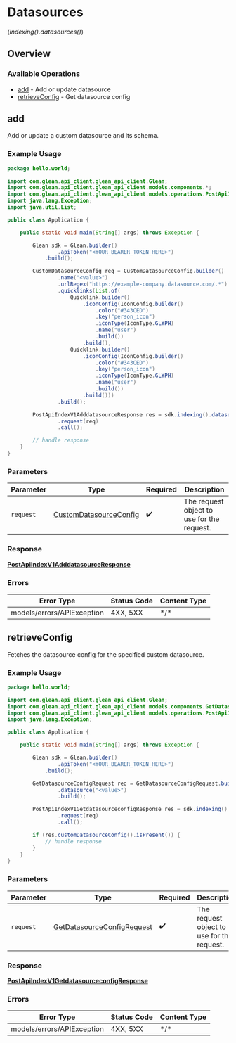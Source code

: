 # Datasources
(*indexing().datasources()*)

## Overview

### Available Operations

* [add](#add) - Add or update datasource
* [retrieveConfig](#retrieveconfig) - Get datasource config

## add

Add or update a custom datasource and its schema.

### Example Usage

```java
package hello.world;

import com.glean.api_client.glean_api_client.Glean;
import com.glean.api_client.glean_api_client.models.components.*;
import com.glean.api_client.glean_api_client.models.operations.PostApiIndexV1AdddatasourceResponse;
import java.lang.Exception;
import java.util.List;

public class Application {

    public static void main(String[] args) throws Exception {

        Glean sdk = Glean.builder()
                .apiToken("<YOUR_BEARER_TOKEN_HERE>")
            .build();

        CustomDatasourceConfig req = CustomDatasourceConfig.builder()
                .name("<value>")
                .urlRegex("https://example-company.datasource.com/.*")
                .quicklinks(List.of(
                    Quicklink.builder()
                        .iconConfig(IconConfig.builder()
                            .color("#343CED")
                            .key("person_icon")
                            .iconType(IconType.GLYPH)
                            .name("user")
                            .build())
                        .build(),
                    Quicklink.builder()
                        .iconConfig(IconConfig.builder()
                            .color("#343CED")
                            .key("person_icon")
                            .iconType(IconType.GLYPH)
                            .name("user")
                            .build())
                        .build()))
                .build();

        PostApiIndexV1AdddatasourceResponse res = sdk.indexing().datasources().add()
                .request(req)
                .call();

        // handle response
    }
}
```

### Parameters

| Parameter                                                               | Type                                                                    | Required                                                                | Description                                                             |
| ----------------------------------------------------------------------- | ----------------------------------------------------------------------- | ----------------------------------------------------------------------- | ----------------------------------------------------------------------- |
| `request`                                                               | [CustomDatasourceConfig](../../models/shared/CustomDatasourceConfig.md) | :heavy_check_mark:                                                      | The request object to use for the request.                              |

### Response

**[PostApiIndexV1AdddatasourceResponse](../../models/operations/PostApiIndexV1AdddatasourceResponse.md)**

### Errors

| Error Type                 | Status Code                | Content Type               |
| -------------------------- | -------------------------- | -------------------------- |
| models/errors/APIException | 4XX, 5XX                   | \*/\*                      |

## retrieveConfig

Fetches the datasource config for the specified custom datasource.

### Example Usage

```java
package hello.world;

import com.glean.api_client.glean_api_client.Glean;
import com.glean.api_client.glean_api_client.models.components.GetDatasourceConfigRequest;
import com.glean.api_client.glean_api_client.models.operations.PostApiIndexV1GetdatasourceconfigResponse;
import java.lang.Exception;

public class Application {

    public static void main(String[] args) throws Exception {

        Glean sdk = Glean.builder()
                .apiToken("<YOUR_BEARER_TOKEN_HERE>")
            .build();

        GetDatasourceConfigRequest req = GetDatasourceConfigRequest.builder()
                .datasource("<value>")
                .build();

        PostApiIndexV1GetdatasourceconfigResponse res = sdk.indexing().datasources().retrieveConfig()
                .request(req)
                .call();

        if (res.customDatasourceConfig().isPresent()) {
            // handle response
        }
    }
}
```

### Parameters

| Parameter                                                                       | Type                                                                            | Required                                                                        | Description                                                                     |
| ------------------------------------------------------------------------------- | ------------------------------------------------------------------------------- | ------------------------------------------------------------------------------- | ------------------------------------------------------------------------------- |
| `request`                                                                       | [GetDatasourceConfigRequest](../../models/shared/GetDatasourceConfigRequest.md) | :heavy_check_mark:                                                              | The request object to use for the request.                                      |

### Response

**[PostApiIndexV1GetdatasourceconfigResponse](../../models/operations/PostApiIndexV1GetdatasourceconfigResponse.md)**

### Errors

| Error Type                 | Status Code                | Content Type               |
| -------------------------- | -------------------------- | -------------------------- |
| models/errors/APIException | 4XX, 5XX                   | \*/\*                      |